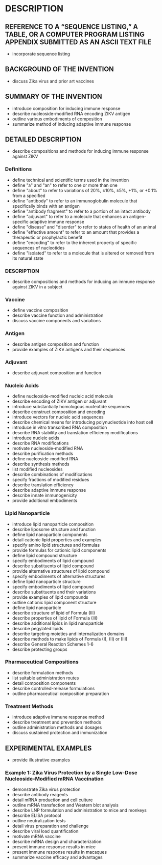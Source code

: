 # DESCRIPTION

## REFERENCE TO A “SEQUENCE LISTING,” A TABLE, OR A COMPUTER PROGRAM LISTING APPENDIX SUBMITTED AS AN ASCII TEXT FILE

- incorporate sequence listing

## BACKGROUND OF THE INVENTION

- discuss Zika virus and prior art vaccines

## SUMMARY OF THE INVENTION

- introduce composition for inducing immune response
- describe nucleoside-modified RNA encoding ZIKV antigen
- outline various embodiments of composition
- summarize method of inducing adaptive immune response

## DETAILED DESCRIPTION

- describe compositions and methods for inducing immune response against ZIKV

### Definitions

- define technical and scientific terms used in the invention
- define "a" and "an" to refer to one or more than one
- define "about" to refer to variations of 20%, ±10%, ±5%, +1%, or +0.1% from a specified
- define "antibody" to refer to an immunoglobulin molecule that specifically binds with an antigen
- define "antibody fragment" to refer to a portion of an intact antibody
- define "adjuvant" to refer to a molecule that enhances an antigen-specific adaptive immune response
- define "disease" and "disorder" to refer to states of health of an animal
- define "effective amount" to refer to an amount that provides a therapeutic or prophylactic benefit
- define "encoding" to refer to the inherent property of specific sequences of nucleotides
- define "isolated" to refer to a molecule that is altered or removed from its natural state

### DESCRIPTION

- describe compositions and methods for inducing an immune response against ZIKV in a subject

### Vaccine

- define vaccine composition
- describe vaccine function and administration
- discuss vaccine components and variations

### Antigen

- describe antigen composition and function
- provide examples of ZIKV antigens and their sequences

### Adjuvant

- describe adjuvant composition and function

### Nucleic Acids

- define nucleoside-modified nucleic acid molecule
- describe encoding of ZIKV antigen or adjuvant
- introduce substantially homologous nucleotide sequences
- describe construct composition and encoding
- introduce vectors for nucleic acid sequences
- describe chemical means for introducing polynucleotide into host cell
- introduce in vitro transcribed RNA composition
- describe RNA stability and translation efficiency modifications
- introduce nucleic acids
- describe RNA modifications
- motivate nucleoside-modified RNA
- describe purification methods
- define nucleoside-modified RNA
- describe synthesis methods
- list modified nucleosides
- describe combinations of modifications
- specify fractions of modified residues
- describe translation efficiency
- describe adaptive immune response
- describe innate immunogenicity
- provide additional embodiments

### Lipid Nanoparticle

- introduce lipid nanoparticle composition
- describe liposome structure and function
- define lipid nanoparticle components
- detail cationic lipid properties and examples
- specify amino lipid structures and formulas
- provide formulas for cationic lipid components
- define lipid compound structure
- specify embodiments of lipid compound
- describe substituents of lipid compound
- provide alternative structures of lipid compound
- specify embodiments of alternative structures
- define lipid nanoparticle structure
- specify embodiments of lipid compound
- describe substituents and their variations
- provide examples of lipid compounds
- outline cationic lipid component structure
- define lipid nanoparticle
- describe structure of lipid of Formula (III)
- describe properties of lipid of Formula (III)
- describe additional lipids in lipid nanoparticle
- describe pegylated lipids
- describe targeting moieties and internalization domains
- describe methods to make lipids of Formula (I), (II) or (III)
- describe General Reaction Schemes 1-6
- describe protecting groups

### Pharmaceutical Compositions

- describe formulation methods
- list suitable administration routes
- detail composition components
- describe controlled-release formulations
- outline pharmaceutical composition preparation

### Treatment Methods

- introduce adaptive immune response method
- describe treatment and prevention methods
- outline administration methods and dosages
- discuss sustained protection and immunization

## EXPERIMENTAL EXAMPLES

- provide illustrative examples

### Example 1: Zika Virus Protection by a Single Low-Dose Nucleoside-Modified mRNA Vaccination

- demonstrate Zika virus protection
- describe antibody reagents
- detail mRNA production and cell culture
- outline mRNA transfection and Western blot analysis
- describe LNP formulation and administration to mice and monkeys
- describe ELISA protocol
- outline neutralization tests
- detail virus preparation and challenge
- describe viral load quantification
- motivate mRNA vaccine
- describe mRNA design and characterization
- present immune response results in mice
- present immune response results in macaques
- summarize vaccine efficacy and advantages

